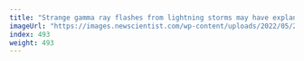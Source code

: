 ```yaml
---
title: "Strange gamma ray flashes from lightning storms may have explanation"
imageUrl: "https://images.newscientist.com/wp-content/uploads/2022/05/26112450/SEI_106042887.jpg?width=600"
index: 493
weight: 493
---
```

